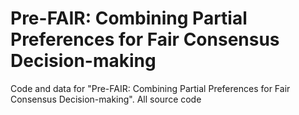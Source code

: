# Pre-FAIR: Combining Partial Preferences for Fair Consensus Decision-making


Code and data for "Pre-FAIR: Combining Partial Preferences for Fair Consensus Decision-making". All source code